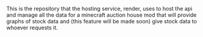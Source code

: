 This is the repository that the hosting service, render, uses to host the api and manage all the data for a minecraft auction house mod that will provide graphs of stock data and (this feature will be made soon) give stock data to whoever requests it.
